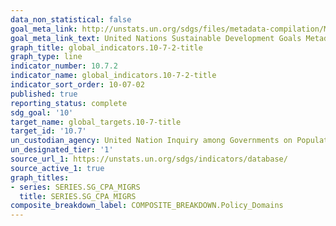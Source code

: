 ```yaml
---
data_non_statistical: false
goal_meta_link: http://unstats.un.org/sdgs/files/metadata-compilation/Metadata-Goal-10.pdf
goal_meta_link_text: United Nations Sustainable Development Goals Metadata (pdf 564kB)
graph_title: global_indicators.10-7-2-title
graph_type: line
indicator_number: 10.7.2
indicator_name: global_indicators.10-7-2-title
indicator_sort_order: 10-07-02
published: true
reporting_status: complete
sdg_goal: '10'
target_name: global_targets.10-7-title
target_id: '10.7'
un_custodian_agency: United Nation Inquiry among Governments on Population and Development (the “Inquiry”). The Inquiry was sent to 197 countries, including all 193 Member States, two Observer States, and 2 non-member States
un_designated_tier: '1'
source_url_1: https://unstats.un.org/sdgs/indicators/database/
source_active_1: true
graph_titles:
- series: SERIES.SG_CPA_MIGRS
  title: SERIES.SG_CPA_MIGRS
composite_breakdown_label: COMPOSITE_BREAKDOWN.Policy_Domains
---
```


